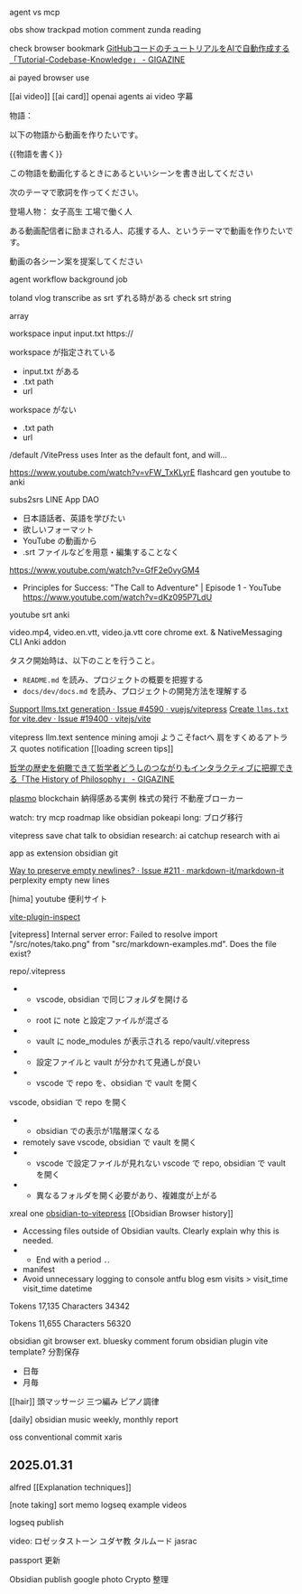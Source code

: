 agent vs mcp

obs
	show trackpad motion
	comment zunda reading

check browser bookmark
[GitHubコードのチュートリアルをAIで自動作成する「Tutorial-Codebase-Knowledge」 - GIGAZINE](https://gigazine.net/news/20250422-tutorial-codebase-knowledge/)

ai payed
browser use


[[ai video]]
[[ai card]]
openai agents
ai video 字幕

物語：


以下の物語から動画を作りたいです。

{{物語を書く}}

この物語を動画化するときにあるといいシーンを書き出してください



次のテーマで歌詞を作ってください。


登場人物：
女子高生
工場で働く人



ある動画配信者に励まされる人、応援する人、というテーマで動画を作りたいです。

動画の各シーン案を提案してください


agent
workflow
background job


toland vlog
transcribe as srt
ずれる時がある
check srt
string

array


workspace
input
	input.txt
	https://

workspace が指定されている
- input.txt がある
- .txt path
- url

workspace がない
- .txt path
- url

/default
/VitePress uses Inter as the default font, and will...

https://www.youtube.com/watch?v=vFW_TxKLyrE
flashcard gen
youtube to anki


subs2srs
LINE App 
DAO

- 日本語話者、英語を学びたい
- 欲しいフォーマット
- YouTube の動画から
- .srt ファイルなどを用意・編集することなく

https://www.youtube.com/watch?v=GfF2e0vyGM4
- Principles for Success: "The Call to Adventure" | Episode 1 - YouTube https://www.youtube.com/watch?v=dKz095P7LdU



youtube
srt
anki

video.mp4, video.en.vtt, video.ja.vtt
core
	chrome ext. & NativeMessaging
	CLI
	Anki addon

タスク開始時は、以下のことを行うこと。
- `README.md` を読み、プロジェクトの概要を把握する
- `docs/dev/docs.md` を読み、プロジェクトの開発方法を理解する

[Support llms.txt generation · Issue #4590 · vuejs/vitepress](https://github.com/vuejs/vitepress/issues/4590)
[Create `llms.txt` for vite.dev · Issue #19400 · vitejs/vite](https://github.com/vitejs/vite/issues/19400)


vitepress llm.text
sentence mining
amoji
ようこそfactへ
肩をすくめるアトラス
quotes notification
[[loading screen tips]]

[哲学の歴史を俯瞰できて哲学者どうしのつながりもインタラクティブに把握できる「The History of Philosophy」 - GIGAZINE](https://gigazine.net/news/20181002-history-of-philosophy/)

[plasmo](https://github.com/PlasmoHQ/plasmo)
blockchain 納得感ある実例
株式の発行
不動産ブローカー

watch: try mcp
	roadmap like obsidian
pokeapi
long:
ブログ移行

vitepress
save chat talk to obsidian
research:
ai catchup
	research with ai

app as extension
obsidian git

[Way to preserve empty newlines? · Issue #211 · markdown-it/markdown-it](https://github.com/markdown-it/markdown-it/issues/211)
perplexity empty new lines

[hima]
youtube 便利サイト

[vite-plugin-inspect](https://github.com/antfu-collective/vite-plugin-inspect)


[vitepress] Internal server error: Failed to resolve import "/src/notes/tako.png" from "src/markdown-examples.md". Does the file exist?

repo/.vitepress
- + vscode, obsidian で同じフォルダを開ける
- - root に note と設定ファイルが混ざる
- - vault に node_modules が表示される
repo/vault/.vitepress
- + 設定ファイルと vault が分かれて見通しが良い
- - vscode で repo を、obsidian で vault を開く

vscode, obsidian で repo を開く
- - obsidian での表示が1階層深くなる
- remotely save
vscode, obsidian で vault を開く
- - vscode で設定ファイルが見れない
vscode で repo, obsidian で vault を開く
- - 異なるフォルダを開く必要があり、複雑度が上がる

xreal one
[obsidian-to-vitepress](https://github.com/logone72/obsidian-to-vitepress)
[[Obsidian Browser history]]

- Accessing files outside of Obsidian vaults. Clearly explain why this is needed.
- - End with a period `.`.
- manifest
- Avoid unnecessary logging to console
antfu blog esm
visits > visit_time
visit_time datetime

Tokens
17,135
Characters
34342

Tokens
11,655
Characters
56320

obsidian git
browser ext. bluesky comment
forum obsidian plugin vite template?
分割保存
- 日毎
- 月毎

[[hair]]
頭マッサージ
三つ編み
ピアノ調律

[daily]
obsidian
music
weekly, monthly report

oss
conventional commit
xaris
## 2025.01.31

alfred
[[Explanation techniques]]

[note taking]
sort memo
logseq example videos

logseq publish

video:
ロゼッタストーン
ユダヤ教
タルムード
jasrac

passport 更新

Obsidian publish
google photo
Crypto 整理

